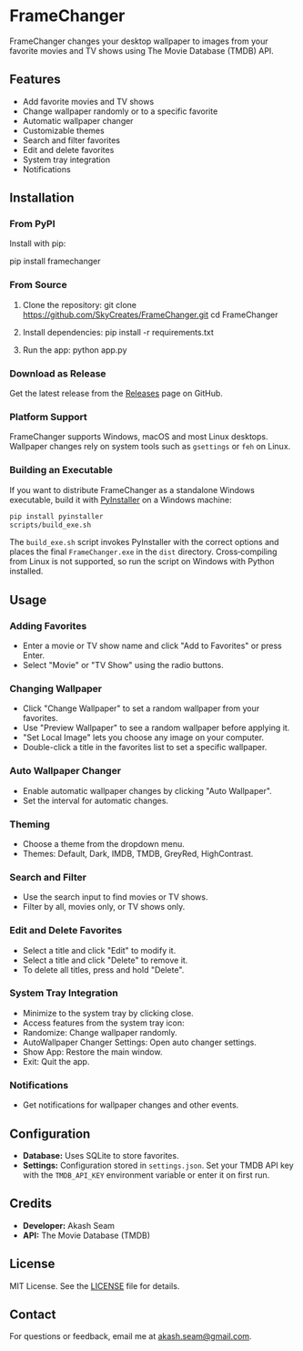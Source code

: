 # FrameChanger

FrameChanger changes your desktop wallpaper to images from your favorite movies and TV shows using The Movie Database (TMDB) API.

## Features

- Add favorite movies and TV shows
- Change wallpaper randomly or to a specific favorite
- Automatic wallpaper changer
- Customizable themes
- Search and filter favorites
- Edit and delete favorites
- System tray integration
- Notifications

## Installation

### From PyPI

Install with pip:

pip install framechanger

### From Source

1. Clone the repository:
git clone https://github.com/SkyCreates/FrameChanger.git
cd FrameChanger

2. Install dependencies:
pip install -r requirements.txt

3. Run the app:
python app.py

### Download as Release

Get the latest release from the [Releases](https://github.com/SkyCreates/FrameChanger/releases) page on GitHub.

### Platform Support

FrameChanger supports Windows, macOS and most Linux desktops. Wallpaper changes rely on system tools such as `gsettings` or `feh` on Linux.

### Building an Executable

If you want to distribute FrameChanger as a standalone Windows executable, build it with [PyInstaller](https://pyinstaller.org/) on a Windows machine:

```bash
pip install pyinstaller
scripts/build_exe.sh
```

The `build_exe.sh` script invokes PyInstaller with the correct options and places the final `FrameChanger.exe` in the `dist` directory. Cross‑compiling from Linux is not supported, so run the script on Windows with Python installed.

## Usage

### Adding Favorites

- Enter a movie or TV show name and click "Add to Favorites" or press Enter.
- Select "Movie" or "TV Show" using the radio buttons.

### Changing Wallpaper

- Click "Change Wallpaper" to set a random wallpaper from your favorites.
- Use "Preview Wallpaper" to see a random wallpaper before applying it.
- "Set Local Image" lets you choose any image on your computer.
- Double-click a title in the favorites list to set a specific wallpaper.

### Auto Wallpaper Changer

- Enable automatic wallpaper changes by clicking "Auto Wallpaper".
- Set the interval for automatic changes.

### Theming

- Choose a theme from the dropdown menu.
- Themes: Default, Dark, IMDB, TMDB, GreyRed, HighContrast.

### Search and Filter

- Use the search input to find movies or TV shows.
- Filter by all, movies only, or TV shows only.

### Edit and Delete Favorites

- Select a title and click "Edit" to modify it.
- Select a title and click "Delete" to remove it.
- To delete all titles, press and hold "Delete".

### System Tray Integration

- Minimize to the system tray by clicking close.
- Access features from the system tray icon:
- Randomize: Change wallpaper randomly.
- AutoWallpaper Changer Settings: Open auto changer settings.
- Show App: Restore the main window.
- Exit: Quit the app.

### Notifications

- Get notifications for wallpaper changes and other events.

## Configuration

- **Database:** Uses SQLite to store favorites.
- **Settings:** Configuration stored in `settings.json`. Set your TMDB API key with the `TMDB_API_KEY` environment variable or enter it on first run.

## Credits

- **Developer:** Akash Seam
- **API:** The Movie Database (TMDB)

## License

MIT License. See the [LICENSE](LICENSE) file for details.

## Contact

For questions or feedback, email me at akash.seam@gmail.com.
